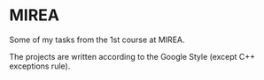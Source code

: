 # MIREA
Some of my tasks from the 1st course at MIREA.

The projects are written according to the Google Style (except C++ exceptions rule).

